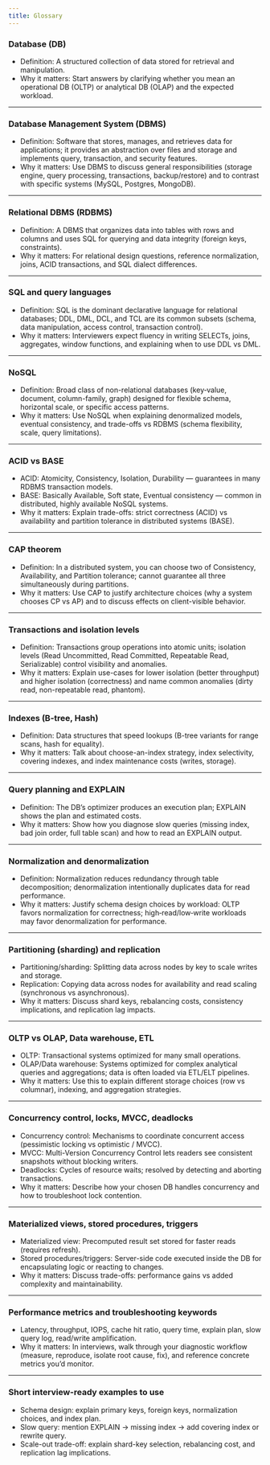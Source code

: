```yaml
---
title: Glossary
---
```


### Database (DB)
- Definition: A structured collection of data stored for retrieval and manipulation.  
- Why it matters: Start answers by clarifying whether you mean an operational DB (OLTP) or analytical DB (OLAP) and the expected workload.

---

### Database Management System (DBMS)
- Definition: Software that stores, manages, and retrieves data for applications; it provides an abstraction over files and storage and implements query, transaction, and security features.  
- Why it matters: Use DBMS to discuss general responsibilities (storage engine, query processing, transactions, backup/restore) and to contrast with specific systems (MySQL, Postgres, MongoDB).

---

### Relational DBMS (RDBMS)
- Definition: A DBMS that organizes data into tables with rows and columns and uses SQL for querying and data integrity (foreign keys, constraints).  
- Why it matters: For relational design questions, reference normalization, joins, ACID transactions, and SQL dialect differences.

---

### SQL and query languages
- Definition: SQL is the dominant declarative language for relational databases; DDL, DML, DCL, and TCL are its common subsets (schema, data manipulation, access control, transaction control).  
- Why it matters: Interviewers expect fluency in writing SELECTs, joins, aggregates, window functions, and explaining when to use DDL vs DML.

---

### NoSQL
- Definition: Broad class of non-relational databases (key‑value, document, column-family, graph) designed for flexible schema, horizontal scale, or specific access patterns.  
- Why it matters: Use NoSQL when explaining denormalized models, eventual consistency, and trade-offs vs RDBMS (schema flexibility, scale, query limitations).

---

### ACID vs BASE
- ACID: Atomicity, Consistency, Isolation, Durability — guarantees in many RDBMS transaction models.  
- BASE: Basically Available, Soft state, Eventual consistency — common in distributed, highly available NoSQL systems.  
- Why it matters: Explain trade-offs: strict correctness (ACID) vs availability and partition tolerance in distributed systems (BASE).

---

### CAP theorem
- Definition: In a distributed system, you can choose two of Consistency, Availability, and Partition tolerance; cannot guarantee all three simultaneously during partitions.  
- Why it matters: Use CAP to justify architecture choices (why a system chooses CP vs AP) and to discuss effects on client-visible behavior.

---

### Transactions and isolation levels
- Definition: Transactions group operations into atomic units; isolation levels (Read Uncommitted, Read Committed, Repeatable Read, Serializable) control visibility and anomalies.  
- Why it matters: Explain use-cases for lower isolation (better throughput) and higher isolation (correctness) and name common anomalies (dirty read, non-repeatable read, phantom).

---

### Indexes (B-tree, Hash)
- Definition: Data structures that speed lookups (B-tree variants for range scans, hash for equality).  
- Why it matters: Talk about choose-an-index strategy, index selectivity, covering indexes, and index maintenance costs (writes, storage).

---

### Query planning and EXPLAIN
- Definition: The DB’s optimizer produces an execution plan; EXPLAIN shows the plan and estimated costs.  
- Why it matters: Show how you diagnose slow queries (missing index, bad join order, full table scan) and how to read an EXPLAIN output.

---

### Normalization and denormalization
- Definition: Normalization reduces redundancy through table decomposition; denormalization intentionally duplicates data for read performance.  
- Why it matters: Justify schema design choices by workload: OLTP favors normalization for correctness; high‑read/low‑write workloads may favor denormalization for performance.

---

### Partitioning (sharding) and replication
- Partitioning/sharding: Splitting data across nodes by key to scale writes and storage.  
- Replication: Copying data across nodes for availability and read scaling (synchronous vs asynchronous).  
- Why it matters: Discuss shard keys, rebalancing costs, consistency implications, and replication lag impacts.

---

### OLTP vs OLAP, Data warehouse, ETL
- OLTP: Transactional systems optimized for many small operations.  
- OLAP/Data warehouse: Systems optimized for complex analytical queries and aggregations; data is often loaded via ETL/ELT pipelines.  
- Why it matters: Use this to explain different storage choices (row vs columnar), indexing, and aggregation strategies.

---

### Concurrency control, locks, MVCC, deadlocks
- Concurrency control: Mechanisms to coordinate concurrent access (pessimistic locking vs optimistic / MVCC).  
- MVCC: Multi-Version Concurrency Control lets readers see consistent snapshots without blocking writers.  
- Deadlocks: Cycles of resource waits; resolved by detecting and aborting transactions.  
- Why it matters: Describe how your chosen DB handles concurrency and how to troubleshoot lock contention.

---

### Materialized views, stored procedures, triggers
- Materialized view: Precomputed result set stored for faster reads (requires refresh).  
- Stored procedures/triggers: Server-side code executed inside the DB for encapsulating logic or reacting to changes.  
- Why it matters: Discuss trade-offs: performance gains vs added complexity and maintainability.

---

### Performance metrics and troubleshooting keywords
- Latency, throughput, IOPS, cache hit ratio, query time, explain plan, slow query log, read/write amplification.  
- Why it matters: In interviews, walk through your diagnostic workflow (measure, reproduce, isolate root cause, fix), and reference concrete metrics you’d monitor.

---

### Short interview-ready examples to use
- Schema design: explain primary keys, foreign keys, normalization choices, and index plan.  
- Slow query: mention EXPLAIN → missing index → add covering index or rewrite query.  
- Scale-out trade-off: explain shard-key selection, rebalancing cost, and replication lag implications.
